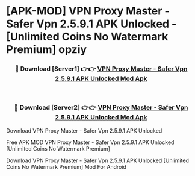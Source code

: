 # [APK-MOD] VPN Proxy Master - Safer Vpn 2.5.9.1 APK Unlocked - [Unlimited Coins No Watermark Premium] opziy



<div align="center">
<h3>🔴 Download [Server1] 👉👉 <a href="https://momento.my/?title=VPN_Proxy_Master_-_Safer_Vpn_2.5.9.1_APK_Unlocked">VPN Proxy Master - Safer Vpn 2.5.9.1 APK Unlocked Mod Apk</a></h3><br>

<h3>🔴 Download [Server2] 👉👉 <a href="https://momento.my/?title=VPN_Proxy_Master_-_Safer_Vpn_2.5.9.1_APK_Unlocked">VPN Proxy Master - Safer Vpn 2.5.9.1 APK Unlocked Mod Apk</a></h3>
</div>



Download VPN Proxy Master - Safer Vpn 2.5.9.1 APK Unlocked 

Free APK MOD VPN Proxy Master - Safer Vpn 2.5.9.1 APK Unlocked [Unlimited Coins No Watermark Premium]

Download VPN Proxy Master - Safer Vpn 2.5.9.1 APK Unlocked [Unlimited Coins No Watermark Premium] Mod For Android
